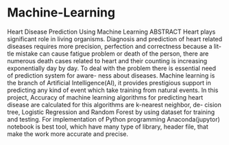 # Machine-Learning
Heart Disease Prediction Using Machine Learning
ABSTRACT
Heart plays significant role in living organisms. Diagnosis and prediction of heart
related diseases requires more precision, perfection and correctness because a lit-
tle mistake can cause fatigue problem or death of the person, there are numerous
death cases related to heart and their counting is increasing exponentially day by
day. To deal with the problem there is essential need of prediction system for aware-
ness about diseases. Machine learning is the branch of Artificial Intelligence(AI),
it provides prestigious support in predicting any kind of event which take training
from natural events. In this project, Accuracy of machine learning algorithms for
predicting heart disease are calculated for this algorithms are k-nearest neighbor, de-
cision tree, Logistic Regression and Random Forest by using dataset for training and
testing. For implementation of Python programming Anaconda(jupytor) notebook
is best tool, which have many type of library, header file, that make the work more
accurate and precise.
